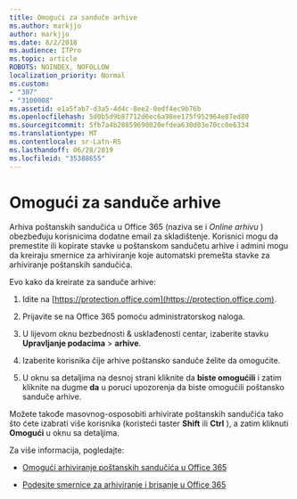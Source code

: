 ```yaml
---
title: Omogući za sanduče arhive
ms.author: markjjo
author: markjjo
ms.date: 8/2/2018
ms.audience: ITPro
ms.topic: article
ROBOTS: NOINDEX, NOFOLLOW
localization_priority: Normal
ms.custom:
- "307"
- "3100008"
ms.assetid: e1a5fab7-d3a5-4d4c-8ee2-0edf4ec9b76b
ms.openlocfilehash: 5d0b5d9b87712d6ec6a98ee175f952964e87ed80
ms.sourcegitcommit: 5fb7a4b28859690020efdea630d03e70cc0e6334
ms.translationtype: MT
ms.contentlocale: sr-Latn-RS
ms.lasthandoff: 06/28/2019
ms.locfileid: "35388655"
---
```

# <a name="enable-an-archive-mailbox"></a>Omogući za sanduče arhive

Arhiva poštanskih sandučića u Office 365 (naziva se i *Online arhivu* ) obezbeđuju korisnicima dodatne email za skladištenje. Korisnici mogu da premestite ili kopirate stavke u poštanskom sandučetu arhive i admini mogu da kreiraju smernice za arhiviranje koje automatski premešta stavke za arhiviranje poštanskih sandučića.
  
Evo kako da kreirate za sanduče arhive:
  
1. Idite na [https://protection.office.com](https://protection.office.com).

2. Prijavite se na Office 365 pomoću administratorskog naloga.

3. U lijevom oknu bezbednosti &amp; usklađenosti centar, izaberite stavku **Upravljanje podacima** \> **arhive**.

4. Izaberite korisnika čije arhive poštansko sanduče želite da omogućite.

5. U oknu sa detaljima na desnoj strani kliknite da **biste omogućili** i zatim kliknite na dugme **da** u poruci upozorenja da biste omogućili poštansko sanduče arhive.

Možete takođe masovnog-osposobiti arhivirate poštanskih sandučića tako što ćete izabrati više korisnika (koristeći taster **Shift** ili **Ctrl** ), a zatim kliknuti **Omogući** u oknu sa detaljima.
  
Za više informacija, pogledajte:
  
- [Omogući arhiviranje poštanskih sandučića u Office 365](https://support.office.com/article/enable-archive-mailboxes-in-the-office-365-security-compliance-center-268a109e-7843-405b-bb3d-b9393b2342ce)

- [Podesite smernice za arhiviranje i brisanje u Office 365](https://support.office.com/article/Set-up-an-archive-and-deletion-policy-for-mailboxes-in-your-Office-365-organization-ec3587e4-7b4a-40fb-8fb8-8aa05aeae2ce)

